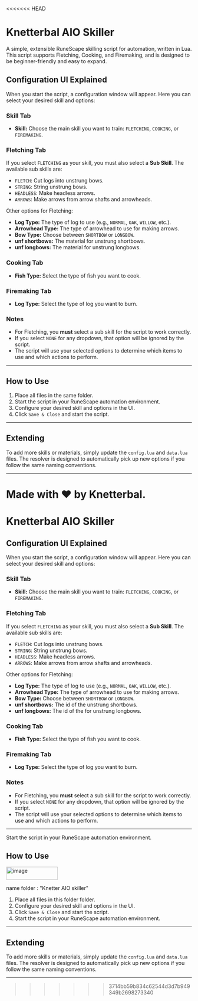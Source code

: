 <<<<<<< HEAD
# Knetterbal AIO Skiller

A simple, extensible RuneScape skilling script for automation, written in Lua. This script supports Fletching, Cooking, and Firemaking, and is designed to be beginner-friendly and easy to expand.

## Configuration UI Explained

When you start the script, a configuration window will appear. Here you can select your desired skill and options:

### Skill Tab
- **Skill:** Choose the main skill you want to train: `FLETCHING`, `COOKING`, or `FIREMAKING`.

### Fletching Tab
If you select `FLETCHING` as your skill, you must also select a **Sub Skill**. The available sub skills are:
- `FLETCH`: Cut logs into unstrung bows.
- `STRING`: String unstrung bows.
- `HEADLESS`: Make headless arrows.
- `ARROWS`: Make arrows from arrow shafts and arrowheads.

Other options for Fletching:
- **Log Type:** The type of log to use (e.g., `NORMAL`, `OAK`, `WILLOW`, etc.).
- **Arrowhead Type:** The type of arrowhead to use for making arrows.
- **Bow Type:** Choose between `SHORTBOW` or `LONGBOW`.
- **unf shortbows:** The material for unstrung shortbows.
- **unf longbows:** The material for unstrung longbows.

### Cooking Tab
- **Fish Type:** Select the type of fish you want to cook.

### Firemaking Tab
- **Log Type:** Select the type of log you want to burn.

### Notes
- For Fletching, you **must** select a sub skill for the script to work correctly.
- If you select `NONE` for any dropdown, that option will be ignored by the script.
- The script will use your selected options to determine which items to use and which actions to perform.

---

## How to Use
1. Place all files in the same folder.
2. Start the script in your RuneScape automation environment.
3. Configure your desired skill and options in the UI.
4. Click `Save & Close` and start the script.

---

## Extending
To add more skills or materials, simply update the `config.lua` and `data.lua` files. The resolver is designed to automatically pick up new options if you follow the same naming conventions.

---

Made with ❤️ by Knetterbal.
=======
# Knetterbal AIO Skiller


## Configuration UI Explained

When you start the script, a configuration window will appear. Here you can select your desired skill and options:

### Skill Tab
- **Skill:** Choose the main skill you want to train: `FLETCHING`, `COOKING`, or `FIREMAKING`.

### Fletching Tab
If you select `FLETCHING` as your skill, you must also select a **Sub Skill**. The available sub skills are:
- `FLETCH`: Cut logs into unstrung bows.
- `STRING`: String unstrung bows.
- `HEADLESS`: Make headless arrows.
- `ARROWS`: Make arrows from arrow shafts and arrowheads.

Other options for Fletching:
- **Log Type:** The type of log to use (e.g., `NORMAL`, `OAK`, `WILLOW`, etc.).
- **Arrowhead Type:** The type of arrowhead to use for making arrows.
- **Bow Type:** Choose between `SHORTBOW` or `LONGBOW`.
- **unf shortbows:** The id of the unstrung shortbows.
- **unf longbows:** The id of the for unstrung longbows.

### Cooking Tab
- **Fish Type:** Select the type of fish you want to cook.

### Firemaking Tab
- **Log Type:** Select the type of log you want to burn.

### Notes
- For Fletching, you **must** select a sub skill for the script to work correctly.
- If you select `NONE` for any dropdown, that option will be ignored by the script.
- The script will use your selected options to determine which items to use and which actions to perform.

---
Start the script in your RuneScape automation environment.
## How to Use

<img width="140" height="35" alt="image" src="https://github.com/user-attachments/assets/62d52b4b-3242-41c4-97ca-49555610cf47" />



name folder : "Knetter AIO skiller"


1. Place all files in this folder folder.
2. Configure your desired skill and options in the UI.
3. Click `Save & Close` and start the script.
4. Start the script in your RuneScape automation environment.

---

## Extending
To add more skills or materials, simply update the `config.lua` and `data.lua` files. The resolver is designed to automatically pick up new options if you follow the same naming conventions.

---





>>>>>>> 3714bb59b834c62544d3d7b949349b2698273340
